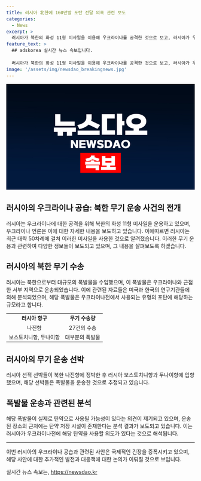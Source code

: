 ```yaml
---
title: 러시아 北한에 160만발 포탄 전달 의혹 관련 보도
categories:
  - News
excerpt: >
  러시아가 북한의 화성 11형 미사일을 이용해 우크라이나를 공격한 것으로 보고, 러시아가 우크라이나에 대량의 폭발물을 보급했다는 보도가 나왔다. 미국과 한국은 러시아 선박이 북한으로부터 무기를 운송했다고 주장하며, 이에 대한 분석과 해당 지역의 탄약 저장 시설의 조성이 확인되고 있다. 이로써 러시아가 우크라이나에 대규모의 무기를 제공하고 있는 것으로 보인다.
feature_text: >
  ## adskorea 실시간 뉴스 속보입니다.

  러시아가 북한의 화성 11형 미사일을 이용해 우크라이나를 공격한 것으로 보고, 러시아가 우크라이나에 대량의 폭발물을 보급했다는 보도가 나왔다. 미국과 한국은 러시아 선박이 북한으로부터 무기를 운송했다고 주장하며, 이에 대한 분석과 해당 지역의 탄약 저장 시설의 조성이 확인되고 있다. 이로써 러시아가 우크라이나에 대규모의 무기를 제공하고 있는 것으로 보인다.
image: '/assets/img/newsdao_breakingnews.jpg'
---
```


<p><img src="/assets/img/newsdao_breakingnews.jpg" alt="adskorea 속보" /></p>

<h2 data-ke-size="size26">러시아의 우크라이나 공습: 북한 무기 운송 사건의 전개</h2>

<p data-ke-size="size16">러시아는 우크라이나에 대한 공격을 위해 북한의 화성 11형 미사일을 운용하고 있으며, 우크라이나 언론은 이에 대한 자세한 내용을 보도하고 있습니다. 이에따르면 러시아는 최근 대략 50차례에 걸쳐 이러한 미사일을 사용한 것으로 알려졌습니다. 이러한 무기 운용과 관련하여 다양한 정보들이 보도되고 있으며, 그 내용을 살펴보도록 하겠습니다.</p>

<h2 data-ke-size="size26">러시아의 북한 무기 수송</h2>

<p data-ke-size="size16">러시아는 북한으로부터 대규모의 폭발물을 수입했으며, 이 폭발물은 우크라이나와 근접한 서부 지역으로 운송되었습니다. 이에 관련된 자료들은 미국과 한국의 연구기관들에 의해 분석되었으며, 해당 폭발물은 우크라이나전에서 사용되는 유형의 포탄에 해당하는 규모라고 합니다.</p>

<table>
    <tr>
        <td style="text-align: center; height: 17px;"><b>러시아 항구</b></td>
        <td style="text-align: center; height: 17px;"><b>무기 수송량</b></td>
    </tr>
    <tr>
        <td style="text-align: center; height: 17px;">나진항</td>
        <td style="text-align: center; height: 17px;">27건의 수송</td>
    </tr>
    <tr>
        <td style="text-align: center; height: 17px;">보스토치니항, 두나이항</td>
        <td style="text-align: center; height: 17px;">대부분의 폭발물</td>
    </tr>
</table>

<h2 data-ke-size="size26">러시아의 무기 운송 선박</h2>

<p data-ke-size="size16">러시아 선적 선박들이 북한 나진항에 정박한 후 러시아 보스토치니항과 두나이항에 입항했으며, 해당 선박들은 폭발물을 운송한 것으로 추정되고 있습니다.</p>

<h2 data-ke-size="size26">폭발물 운송과 관련된 분석</h2>

<p data-ke-size="size16">해당 폭발물이 실제로 탄약으로 사용될 가능성이 있다는 의견이 제기되고 있으며, 운송된 장소의 근처에는 탄약 저장 시설이 존재한다는 분석 결과가 보도되고 있습니다. 이는 러시아가 우크라이나전에 해당 탄약을 사용할 의도가 있다는 것으로 해석됩니다.</p>

<hr>

<p>이번 러시아의 우크라이나 공습과 관련된 사안은 국제적인 긴장을 증폭시키고 있으며, 해당 사안에 대한 추가적인 발전과 대응책에 대한 논의가 이뤄질 것으로 보입니다.</p>
실시간 뉴스 속보는, <a href="https://newsdao.kr" rel="dofollow">https://newsdao.kr</a>


